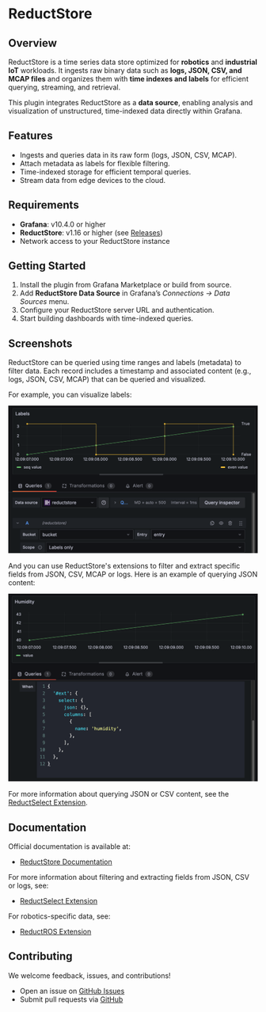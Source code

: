 # ReductStore

## Overview

ReductStore is a time series data store optimized for **robotics** and **industrial IoT** workloads.
It ingests raw binary data such as **logs, JSON, CSV, and MCAP files** and organizes them with **time indexes and labels** for efficient querying, streaming, and retrieval.

This plugin integrates ReductStore as a **data source**, enabling analysis and visualization of unstructured, time-indexed data directly within Grafana.

## Features

* Ingests and queries data in its raw form (logs, JSON, CSV, MCAP).
* Attach metadata as labels for flexible filtering.
* Time-indexed storage for efficient temporal queries.
* Stream data from edge devices to the cloud.

## Requirements

* **Grafana**: v10.4.0 or higher
* **ReductStore**: v1.16 or higher (see [Releases](https://github.com/reductstore/reductstore/releases))
* Network access to your ReductStore instance

## Getting Started

1. Install the plugin from Grafana Marketplace or build from source.
2. Add **ReductStore Data Source** in Grafana’s *Connections → Data Sources* menu.
3. Configure your ReductStore server URL and authentication.
4. Start building dashboards with time-indexed queries.

## Screenshots

ReductStore can be queried using time ranges and labels (metadata) to filter data. Each record includes a timestamp and associated content (e.g., logs, JSON, CSV, MCAP) that can be queried and visualized.

For example, you can visualize labels:

![Query Labels](./img/screenshot-query-labels.png)

And you can use ReductStore's extensions to filter and extract specific fields from JSON, CSV, MCAP or logs. Here is an example of querying JSON content:

![Query Content](./img/screenshot-query-content.png)

For more information about querying JSON or CSV content, see the [ReductSelect Extension](https://www.reduct.store/docs/extensions/official/select-ext).

## Documentation

Official documentation is available at:
* [ReductStore Documentation](https://www.reduct.store/docs)

For more information about filtering and extracting fields from JSON, CSV or logs, see:
* [ReductSelect Extension](https://www.reduct.store/docs/extensions/official/select-ext)

For robotics-specific data, see:
* [ReductROS Extension](https://www.reduct.store/docs/extensions/official/ros-ext)

## Contributing

We welcome feedback, issues, and contributions!

* Open an issue on [GitHub Issues](https://github.com/reductstore/reduct-grafana/issues)
* Submit pull requests via [GitHub](https://github.com/reductstore/reduct-grafana)
